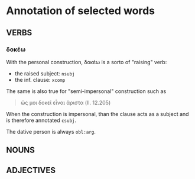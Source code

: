 # Annotation of selected words

## VERBS

### δοκέω

With the personal construction, δοκέω is a sorto of "raising" verb:
- the raised subject: `nsubj`
- the inf. clause: `xcomp`

The same is also true for "semi-impersonal" construction such as
>ὥς μοι δοκεῖ εἶναι ἄριστα (Il. 12.205)

When the construction is impersonal, than the clause acts as a subject and is
therefore annotated `csubj`.

The dative person is always `obl:arg`.

## NOUNS

## ADJECTIVES


